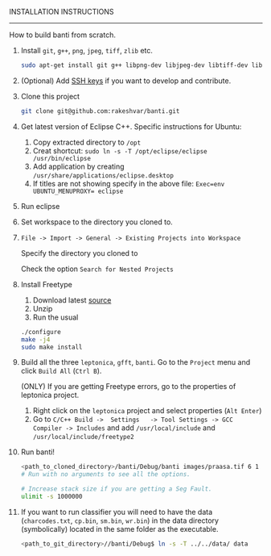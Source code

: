 INSTALLATION INSTRUCTIONS
------------ ------------

How to build banti from scratch.

1. Install `git`, `g++`, `png`, `jpeg`, `tiff`, `zlib` etc.
	```sh
	sudo apt-get install git g++ libpng-dev libjpeg-dev libtiff-dev libz-dev
	```

1. (Optional) Add [SSH keys](https://help.github.com/articles/generating-ssh-keys) if you want to develop and contribute.

1. Clone this project
	```sh
	git clone git@github.com:rakeshvar/banti.git
	```

1. Get latest version of Eclipse C++. Specific instructions for Ubuntu:
	1. Copy extracted directory to `/opt`
	1. Creat shortcut: `sudo ln -s -T /opt/eclipse/eclipse /usr/bin/eclipse`
	1. Add application by creating `/usr/share/applications/eclipse.desktop`
	1. If titles are not showing specify in the above file: `Exec=env UBUNTU_MENUPROXY= eclipse`

1. Run eclipse

1. Set workspace to the directory you cloned to.

1. `File -> Import -> General -> Existing Projects into Workspace`

	Specify the directory you cloned to 
	
	Check the option `Search for Nested Projects`

1. Install Freetype
	1. Download latest [source](http://sourceforge.net/projects/freetype/files/freetype2/)
	1. Unzip 
	1. Run the usual
	```sh
	./configure
	make -j4 
	sudo make install
	```

1. Build all the three `leptonica`, `gfft`, `banti`. Go to the `Project` menu and click `Build All` (`Ctrl B`).

	(ONLY) If you are getting Freetype errors, go to the properties of leptonica project.
	1. Right click on the `leptonica` project and select properties (`Alt Enter`) 
	2. Go to `C/C++ Build ->  Settings   -> Tool Settings -> GCC Compiler -> Includes` and add `/usr/local/include` and `/usr/local/include/freetype2`

1. Run banti! 
	```sh
	<path_to_cloned_directory>/banti/Debug/banti images/praasa.tif 6 1	
	# Run with no arguments to see all the options.

	# Increase stack size if you are getting a Seg Fault. 
	ulimit -s 1000000
	```

1. If you want to run classifier you will need to have the data (`charcodes.txt`, `cp.bin`, `sm.bin`, `wr.bin`) in the data directory (symbolically) located in the same folder as the executable. 
	```sh
	<path_to_git_directory>//banti/Debug$ ln -s -T ../../data/ data
	```
